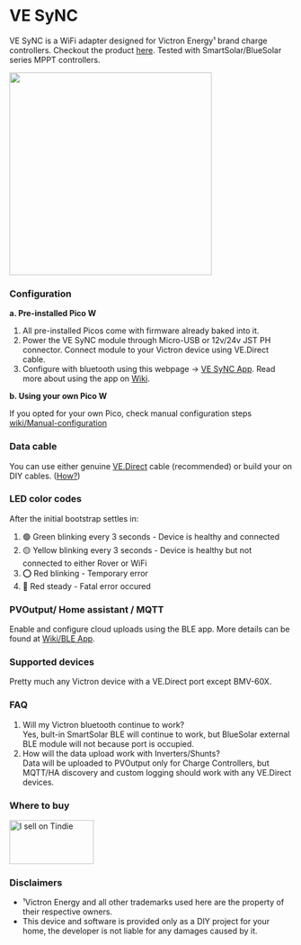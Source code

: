# VE SyNC
VE SyNC is a WiFi adapter designed for Victron Energy¹ brand charge controllers. Checkout the product [here](https://www.tindie.com/products/33256/). Tested with SmartSolar/BlueSolar series MPPT controllers.

<img src=https://github.com/thewestlabs/VE-SyNC-Doc/assets/111796612/660d1b89-5d74-48db-a301-0b9e89e192f2 width=360px />

### Configuration
**a. Pre-installed Pico W**
  1. All pre-installed Picos come with firmware already baked into it.
  2. Power the VE SyNC module through Micro-USB or 12v/24v JST PH connector. Connect module to your Victron device using VE.Direct cable. 
  3. Configure with bluetooth using this webpage -> [VE SyNC App](https://thewestlabs.github.io/VE-SyNC-Doc/). Read more about using the app on [Wiki](https://github.com/thewestlabs/VE-SyNC-doc/wiki/BLE-App).

**b. Using your own Pico W**

If you opted for your own Pico, check manual configuration steps [wiki/Manual-configuration](https://github.com/thewestlabs/VE-SyNC-doc/wiki/Manual-configuration)

### Data cable

You can use either genuine [VE.Direct](https://www.amazon.com/dp/B01F9ESFZS) cable (recommended) or build your on DIY cables. ([How?](https://github.com/thewestlabs/VE-SyNC-Doc/wiki/DIY-VE.Direct-cable))

### LED color codes

After the initial bootstrap settles in:
  1. 🟢 Green blinking every 3 seconds - Device is healthy and connected
  2. 🟡 Yellow blinking every 3 seconds - Device is healthy but not connected to either Rover or WiFi
  3. ⭕ Red blinking - Temporary error
  4. 🔴 Red steady - Fatal error occured

### PVOutput/ Home assistant / MQTT
Enable and configure cloud uploads using the BLE app. More details can be found at [Wiki/BLE App](https://github.com/thewestlabs/VE-SyNC-Doc/wiki/BLE-App).

### Supported devices
Pretty much any Victron device with a VE.Direct port except BMV-60X.

### FAQ
  1. Will my Victron bluetooth continue to work?  
    Yes, bult-in SmartSolar BLE will continue to work, but BlueSolar external BLE module will not because port is occupied.
  3. How will the data upload work with Inverters/Shunts?  
    Data will be uploaded to PVOutput only for Charge Controllers, but MQTT/HA discovery and custom logging should work with any VE.Direct devices.

### Where to buy
<a href="https://www.tindie.com/stores/westlabs/?ref=offsite_badges&utm_medium=badges&utm_campaign=badge_medium"><img src="https://d2ss6ovg47m0r5.cloudfront.net/badges/tindie-mediums.png" alt="I sell on Tindie" width="150" height="78"></a>

### Disclaimers
- ¹Victron Energy and all other trademarks used here are the property of their respective owners.
- This device and software is provided only as a DIY project for your home, the developer is not liable for any damages caused by it.
